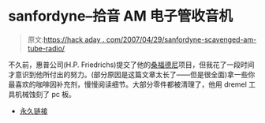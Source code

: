 # sanfordyne–拾音 AM 电子管收音机

> 原文:[https://hack aday . com/2007/04/29/sanfordyne-scavenged-am-tube-radio/](https://hackaday.com/2007/04/29/sanfordyne-scavenged-am-tube-radio/)

不久前，惠普公司(H.P. Friedrichs)提交了他的[桑福德尼](http://www.hpfriedrichs.com/rr-sanfordyne.htm)项目，但我花了一段时间才意识到他所付出的努力。(部分原因是这篇文章太长了——但是很全面)拿一些你最喜欢的咖啡因补充剂，慢慢阅读细节。大部分零件都被清理了，他用 dremel 工具机械蚀刻了 pc 板。

*   [永久链接](http://www.hpfriedrichs.com/rr-sanfordyne.htm)
